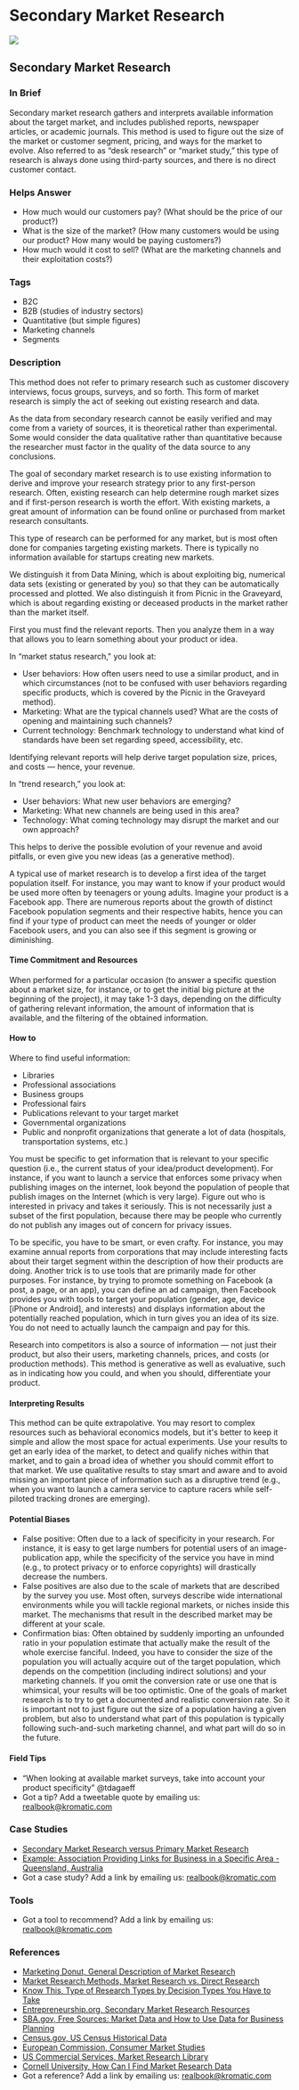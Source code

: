 # Secondary Market Research

![](../.gitbook/assets/illustration-detail-buyer-half-figure.png)

## Secondary Market Research

### In Brief

Secondary market research gathers and interprets available information about the target market, and includes published reports, newspaper articles, or academic journals. This method is used to figure out the size of the market or customer segment, pricing, and ways for the market to evolve. Also referred to as “desk research” or “market study,” this type of research is always done using third-party sources, and there is no direct customer contact.

### Helps Answer

* How much would our customers pay? \(What should be the price of our product?\)
* What is the size of the market? \(How many customers would be using our product? How many would be paying customers?\)
* How much would it cost to sell? \(What are the marketing channels and their exploitation costs?\)

### Tags

* B2C
* B2B \(studies of industry sectors\)
* Quantitative \(but simple figures\)
* Marketing channels
* Segments

### Description

This method does not refer to primary research such as customer discovery interviews, focus groups, surveys, and so forth. This form of market research is simply the act of seeking out existing research and data.

As the data from secondary research cannot be easily verified and may come from a variety of sources, it is theoretical rather than experimental. Some would consider the data qualitative rather than quantitative because the researcher must factor in the quality of the data source to any conclusions.

The goal of secondary market research is to use existing information to derive and improve your research strategy prior to any first-person research. Often, existing research can help determine rough market sizes and if first-person research is worth the effort. With existing markets, a great amount of information can be found online or purchased from market research consultants.

This type of research can be performed for any market, but is most often done for companies targeting existing markets. There is typically no information available for startups creating new markets.

We distinguish it from Data Mining, which is about exploiting big, numerical data sets \(existing or generated by you\) so that they can be automatically processed and plotted. We also distinguish it from Picnic in the Graveyard, which is about regarding existing or deceased products in the market rather than the market itself.

First you must find the relevant reports. Then you analyze them in a way that allows you to learn something about your product or idea.

In “market status research," you look at:

* User behaviors: How often users need to use a similar product, and in which circumstances \(not to be confused with user behaviors regarding specific products, which is covered by the Picnic in the Graveyard method\).
* Marketing: What are the typical channels used? What are the costs of opening and maintaining such channels?
* Current technology: Benchmark technology to understand what kind of standards have been set regarding speed, accessibility, etc.

Identifying relevant reports will help derive target population size, prices, and costs — hence, your revenue.

In “trend research,” you look at:

* User behaviors: What new user behaviors are emerging?
* Marketing: What new channels are being used in this area?
* Technology: What coming technology may disrupt the market and our own approach?

This helps to derive the possible evolution of your revenue and avoid pitfalls, or even give you new ideas \(as a generative method\).

A typical use of market research is to develop a first idea of the target population itself. For instance, you may want to know if your product would be used more often by teenagers or young adults. Imagine your product is a Facebook app. There are numerous reports about the growth of distinct Facebook population segments and their respective habits, hence you can find if your type of product can meet the needs of younger or older Facebook users, and you can also see if this segment is growing or diminishing.

#### Time Commitment and Resources

When performed for a particular occasion \(to answer a specific question about a market size, for instance, or to get the initial big picture at the beginning of the project\), it may take 1-3 days, depending on the difficulty of gathering relevant information, the amount of information that is available, and the filtering of the obtained information.

#### How to

Where to find useful information:

* Libraries
* Professional associations
* Business groups
* Professional fairs
* Publications relevant to your target market
* Governmental organizations
* Public and nonprofit organizations that generate a lot of data \(hospitals, transportation systems, etc.\)

You must be specific to get information that is relevant to your specific question \(i.e., the current status of your idea/product development\). For instance, if you want to launch a service that enforces some privacy when publishing images on the internet, look beyond the population of people that publish images on the Internet \(which is very large\). Figure out who is interested in privacy and takes it seriously. This is not necessarily just a subset of the first population, because there may be people who currently do not publish any images out of concern for privacy issues.

To be specific, you have to be smart, or even crafty. For instance, you may examine annual reports from corporations that may include interesting facts about their target segment within the description of how their products are doing. Another trick is to use tools that are primarily made for other purposes. For instance, by trying to promote something on Facebook \(a post, a page, or an app\), you can define an ad campaign, then Facebook provides you with tools to target your population \(gender, age, device \[iPhone or Android\], and interests\) and displays information about the potentially reached population, which in turn gives you an idea of its size. You do not need to actually launch the campaign and pay for this.

Research into competitors is also a source of information — not just their product, but also their users, marketing channels, prices, and costs \(or production methods\). This method is generative as well as evaluative, such as in indicating how you could, and when you should, differentiate your product.

#### Interpreting Results

This method can be quite extrapolative. You may resort to complex resources such as behavioral economics models, but it's better to keep it simple and allow the most space for actual experiments. Use your results to get an early idea of the market, to detect and qualify niches within that market, and to gain a broad idea of whether you should commit effort to that market. We use qualitative results to stay smart and aware and to avoid missing an important piece of information such as a disruptive trend \(e.g., when you want to launch a camera service to capture racers while self-piloted tracking drones are emerging\).

#### Potential Biases

* False positive: Often due to a lack of specificity in your research. For instance, it is easy to get large numbers for potential users of an image-publication app, while the specificity of the service you have in mind \(e.g., to protect privacy or to enforce copyrights\) will drastically decrease the numbers.
* False positives are also due to the scale of markets that are described by the survey you use. Most often, surveys describe wide international environments while you will tackle regional markets, or niches inside this market. The mechanisms that result in the described market may be different at your scale.
* Confirmation bias: Often obtained by suddenly importing an unfounded ratio in your population estimate that actually make the result of the whole exercise fanciful. Indeed, you have to consider the size of the population you will actually acquire out of the target population, which depends on the competition \(including indirect solutions\) and your marketing channels. If you omit the conversion rate or use one that is whimsical, your results will be too optimistic. One of the goals of market research is to try to get a documented and realistic conversion rate. So it is important not to just figure out the size of a population having a given problem, but also to understand what part of this population is typically following such-and-such marketing channel, and what part will do so in the future.

#### Field Tips

* “When looking at available market surveys, take into account your product specificity” @tdagaeff 
* Got a tip? Add a tweetable quote by emailing us: [realbook@kromatic.com](mailto:realbook@kromatic.com)

### Case Studies

* [Secondary Market Research versus Primary Market Research](http://businesscasestudies.co.uk/jd-sports/using-market-research-to-support-decision-making/)
* [Example: Association Providing Links for Business in a Specific Area  - Queensland, Australia](https://www.business.qld.gov.au/starting-business/planning/market-customer-research/resources)
* Got a case study? Add a link by emailing us: [realbook@kromatic.com](mailto:realbook@kromatic.com) 

### Tools

* Got a tool to recommend? Add a link by emailing us: [realbook@kromatic.com](mailto:realbook@kromatic.com)

### References

* [Marketing Donut, General Description of Market Research](http://www.marketingdonut.co.uk/market-research/market-analysis)
* [Market Research Methods, Market Research vs. Direct Research](http://www.mymarketresearchmethods.com/an-overview-of-market-research-methods/)
* [Know This, Type of Research Types by Decision Types You Have to Take](http://www.knowthis.com/marketing-research/examples-of-research-in-marketing)
* [Entrepreneurship.org, Secondary Market Research Resources](https://www.entrepreneurship.org/articles/2007/04/secondary-market-research-resources)
* [SBA.gov, Free Sources: Market Data and How to Use Data for Business Planning](https://www.sba.gov/blogs/free-sources-market-data-and-how-use-data-business-planning)
* [Census.gov, US Census Historical Data](http://www.census.gov/programs-surveys/economic-census.html)
* [European Commission, Consumer Market Studies](http://ec.europa.eu/consumers/consumer_evidence/market_studies/index_en.htm)
* [US Commercial Services, Market Research Library](http://buyusainfo.net/adsearch.cfm)
* [Cornell University, How Can I Find Market Research Data](https://johnson.library.cornell.edu/faqs/how-can-i-find-market-research-reports-and-data)
* Got a reference? Add a link by emailing us: [realbook@kromatic.com](https://github.com/trikro/the-real-startup-book/tree/6a17bc36666863334ffdefad4f2a9abf3e12ce13/part4-evaluative_market_experiment/realbook@kromatic.com)

